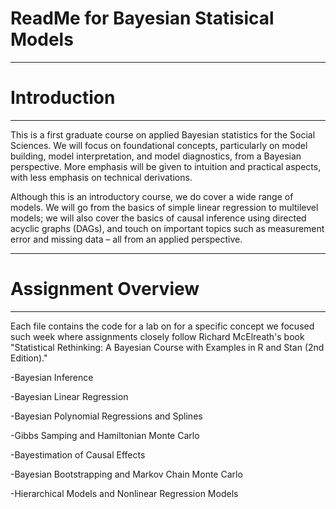 # ReadMe for Bayesian Statisical Models

--------------------------------------------------------------------------------------
# Introduction
--------------------------------------------------------------------------------------
This is a first graduate course on applied Bayesian statistics for the Social Sciences. We will focus on foundational concepts, particularly on model building, model interpretation, and model diagnostics, from a Bayesian perspective. More emphasis will be given to intuition and practical aspects, with less emphasis on technical derivations.  

Although this is an introductory course, we do cover a wide range of models. We will go from the basics of simple linear regression to multilevel models; we will also cover the basics of causal inference using directed acyclic graphs (DAGs), and touch on important topics such as measurement error and missing data – all from an applied perspective.

--------------------------------------------------------------------------------------
# Assignment Overview
--------------------------------------------------------------------------------------

Each file contains the code for a lab on for a specific concept we focused such week where assignments closely follow Richard McElreath's book "Statistical Rethinking: A Bayesian Course with Examples in R and Stan (2nd Edition)."

-Bayesian Inference

-Bayesian Linear Regression

-Bayesian Polynomial Regressions and Splines

-Gibbs Samping and Hamiltonian Monte Carlo

-Bayestimation of Causal Effects

-Bayesian Bootstrapping and Markov Chain Monte Carlo

-Hierarchical Models and Nonlinear Regression Models


